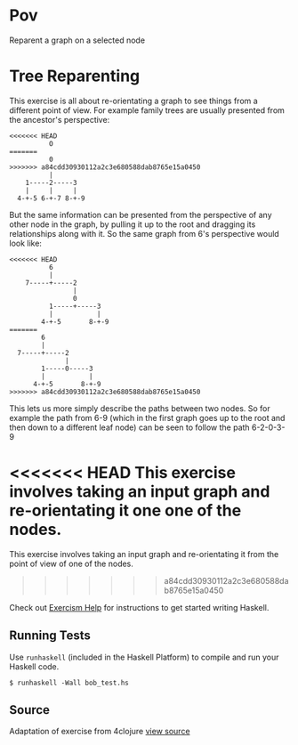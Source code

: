 # Pov

Reparent a graph on a selected node

# Tree Reparenting

This exercise is all about re-orientating a graph to see things from a different
point of view. For example family trees are usually presented from the
ancestor's perspective:

```
<<<<<<< HEAD
          O
=======
          0
>>>>>>> a84cdd30930112a2c3e680588dab8765e15a0450
          |
    1-----2-----3
    |     |     |
  4-+-5 6-+-7 8-+-9
```

But the same information can be presented from the perspective of any other node
in the graph, by pulling it up to the root and dragging its relationships along
with it. So the same graph from 6's perspective would look like:

```
<<<<<<< HEAD
          6
          |
    7-----+-----2
                |
                0
          1-----+-----3
          |           |
        4-+-5       8-+-9
=======
        6
        |
  7-----+-----2
              |
        1-----0-----3
        |           |
      4-+-5       8-+-9
>>>>>>> a84cdd30930112a2c3e680588dab8765e15a0450
```

This lets us more simply describe the paths between two nodes. So for example
the path from 6-9 (which in the first graph goes up to the root and then down to
a different leaf node) can be seen to follow the path 6-2-0-3-9

<<<<<<< HEAD
This exercise involves taking an input graph and re-orientating it one one of
the nodes. 
=======
This exercise involves taking an input graph and re-orientating it from the point
of view of one of the nodes.
>>>>>>> a84cdd30930112a2c3e680588dab8765e15a0450

Check out [Exercism
Help](http://help.exercism.io/getting-started-with-haskell.html) for
instructions to get started writing Haskell.

## Running Tests

Use `runhaskell` (included in the Haskell Platform) to compile and run your
Haskell code.

    $ runhaskell -Wall bob_test.hs

## Source

Adaptation of exercise from 4clojure [view source](https://www.4clojure.com/)
